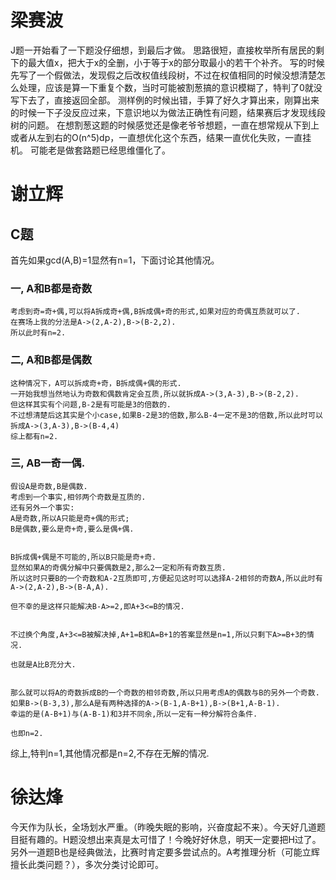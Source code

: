 # 梁赛波

J题一开始看了一下题没仔细想，到最后才做。
思路很短，直接枚举所有居民的剩下的最大值x，把大于x的全删，小于等于x的部分取最小的若干个补齐。
写的时候先写了一个假做法，发现假之后改权值线段树，不过在权值相同的时候没想清楚怎么处理，应该是算一下重复个数，当时可能被割葱搞的意识模糊了，特判了0就没写下去了，直接返回全部。
测样例的时候出错，手算了好久才算出来，刚算出来的时候一下子没反应过来，下意识地以为做法正确性有问题，结果赛后才发现线段树的问题。
在想割葱这题的时候感觉还是像老爷爷想题，一直在想常规从下到上或者从左到右的O(n^5)dp，一直想优化这个东西，结果一直优化失败，一直挂机。
可能老是做套路题已经思维僵化了。


# 谢立辉
## C题
首先如果gcd(A,B)=1显然有n=1，下面讨论其他情况。

### 一, A和B都是奇数
	考虑到奇=奇+偶,可以将A拆成奇+偶,B拆成偶+奇的形式,如果对应的奇偶互质就可以了.
	在赛场上我的分法是A->(2,A-2),B->(B-2,2).
	所以此时有n=2.

### 二, A和B都是偶数
	这种情况下，A可以拆成奇+奇，B拆成偶+偶的形式.
	一开始我想当然地认为奇数和偶数肯定会互质,所以就拆成A->(3,A-3),B->(B-2,2).
	但这样其实有个问题,B-2是有可能是3的倍数的.
	不过想清楚后这其实是个小case,如果B-2是3的倍数,那么B-4一定不是3的倍数,所以此时可以拆成A->(3,A-3),B->(B-4,4)
	综上都有n=2.

### 三, AB一奇一偶.
	假设A是奇数,B是偶数.
	考虑到一个事实,相邻两个奇数是互质的.
	还有另外一个事实:
	A是奇数,所以A只能是奇+偶的形式;
	B是偶数,要么是奇+奇,要么是偶+偶.


	B拆成偶+偶是不可能的,所以B只能是奇+奇.
	显然如果A的奇偶分解中只要偶数是2,那么2一定和所有奇数互质.
	所以这时只要B的一个奇数和A-2互质即可,方便起见这时可以选择A-2相邻的奇数A,所以此时有A->(2,A-2),B->(B-A,A).

	但不幸的是这样只能解决B-A>=2,即A+3<=B的情况.


	不过换个角度,A+3<=B被解决掉,A+1=B和A=B+1的答案显然是n=1,所以只剩下A>=B+3的情况.

	也就是A比B充分大.


	那么就可以将A的奇数拆成B的一个奇数的相邻奇数,所以只用考虑A的偶数与B的另外一个奇数.
	如果B->(B-3,3),那么A是有两种选择的A->(B-1,A-B+1),B->(B+1,A-B-1).
	幸运的是(A-B+1)与(A-B-1)和3并不同余,所以一定有一种分解符合条件.

	也即n=2.


综上,特判n=1,其他情况都是n=2,不存在无解的情况.


# 徐达烽

今天作为队长，全场划水严重。（昨晚失眠的影响，兴奋度起不来）。今天好几道题目挺有趣的。H题没想出来真是太可惜了！今晚好好休息，明天一定要把H过了。另外一道题B也是经典做法，比赛时肯定要多尝试点的。A考推理分析（可能立辉擅长此类问题？），多次分类讨论即可。
